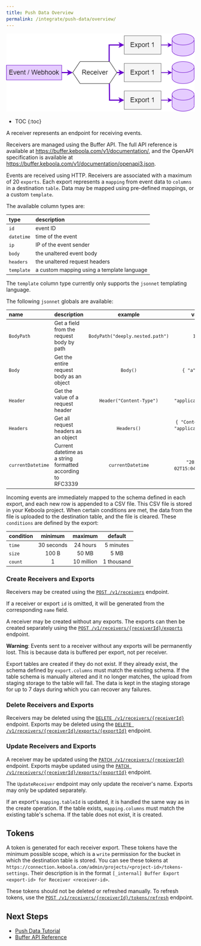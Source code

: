 ```yaml
---
title: Push Data Overview
permalink: /integrate/push-data/overview/
---
```


![push data diagram](../push_data.drawio.png)

* TOC
{:toc}

A receiver represents an endpoint for receiving events.

Receivers are managed using the Buffer API. The full API reference is available at https://buffer.keboola.com/v1/documentation/, and the OpenAPI specification is available at https://buffer.keboola.com/v1/documentation/openapi3.json.

Events are received using HTTP. Receivers are associated with a maximum of 20 `exports`. Each export represents a `mapping` from event data to `columns` in a destination `table`. Data may be mapped using pre-defined mappings, or a custom `template`.

The available column types are:

|type|description|
|:-|:-|
| `id`| event ID |
| `datetime` | time of the event |
| `ip` | IP of the event sender |
| `body` | the unaltered event body |
| `headers` | the unaltered request headers |
| `template` | a custom mapping using a template language |

The `template` column type currently only supports the `jsonnet` templating language.

The following `jsonnet` globals are available:

|name|description|example|value|
|:-|:-|:-:|:-:|
| `BodyPath` | Get a field from the request body by path | `BodyPath("deeply.nested.path")` | `1000` |
| `Body` | Get the entire request body as an object | `Body()` | `{ "a": "b" }` |
| `Header` | Get the value of a request header | `Header("Content-Type")` | `"application/json"` |
| `Headers` | Get all request headers as an object | `Headers()` | `{ "Content-Type": "application/json" }` |
| `currentDatetime` | Current datetime as a string formatted according to RFC3339 | `currentDatetime` | `"2022-01-02T15:04:05Z01:00"` |

Incoming events are immediately mapped to the schema defined in each export, and each new row is appended to a CSV file. This CSV file is stored in your Keboola project. When certain conditions are met, the data from the file is uploaded to the destination table, and the file is cleared. These `conditions` are defined by the export:

| condition | minimum | maximum | default |
| :- | :-: | :-: | :-: |
| `time` | 30 seconds | 24 hours | 5 minutes |
| `size` | 100 B | 50 MB | 5 MB |
| `count` | 1 | 10 million | 1 thousand |

### Create Receivers and Exports

Receivers may be created using the [`POST /v1/receivers`](https://buffer.keboola.com/v1/documentation/#/configuration/CreateReceiver) endpoint.

If a receiver or export `id` is omitted, it will be generated from the corresponding `name` field.

A receiver may be created without any exports. The exports can then be created separately using the [`POST /v1/receivers/{receiverId}/exports`](https://buffer.keboola.com/v1/documentation/#/configuration/CreateExport) endpoint.

**Warning**: Events sent to a receiver without any exports will be permanently lost. This is because data is buffered per export, not per receiver.

Export tables are created if they do not exist. If they already exist, the schema defined by `export.columns` must match the existing schema. If the table schema is manually altered and it no longer matches, the upload from staging storage to the table will fail. The data is kept in the staging storage for up to 7 days during which you can recover any failures.

### Delete Receivers and Exports

Receivers may be deleted using the [`DELETE /v1/receivers/{receiverId}`](https://buffer.keboola.com/v1/documentation/#/configuration/DeleteReceiver) endpoint. Exports may be deleted using the [`DELETE /v1/receivers/{receiverId}/exports/{exportId}`](https://buffer.keboola.com/v1/documentation/#/configuration/DeleteExport) endpoint.

### Update Receivers and Exports

A receiver may be updated using the [`PATCH /v1/receivers/{receiverId}`](https://buffer.keboola.com/v1/documentation/#/configuration/UpdateReceiver) endpoint. Exports maybe updated using the [`PATCH /v1/receivers/{receiverId}/exports/{exportId}`](https://buffer.keboola.com/v1/documentation/#/configuration/UpdateExport) endpoint.

The `UpdateReceiver` endpoint may only update the receiver's name. Exports may only be updated separately.

If an export's `mapping.tableId` is updated, it is handled the same way as in the create operation. If the table exists, `mapping.columns` must match the existing table's schema. If the table does not exist, it is created.

## Tokens

A token is generated for each receiver export. These tokens have the minimum possible scope, which is a `write` permission for the bucket in which the destination table is stored. You can see these tokens at `https://connection.keboola.com/admin/projects/<project-id>/tokens-settings`. Their description is in the format `[_internal] Buffer Export <export-id> for Receiver <receiver-id>`.

These tokens should not be deleted or refreshed manually. To refresh tokens, use the [`POST /v1/receivers/{receiverId}/tokens/refresh`](https://buffer.keboola.com/v1/documentation/#/configuration/RefreshReceiverTokens) endpoint.

## Next Steps
- [Push Data Tutorial](/integrate/push-data/tutorial/)
- [Buffer API Reference](https://buffer.keboola.com/v1/documentation/)
